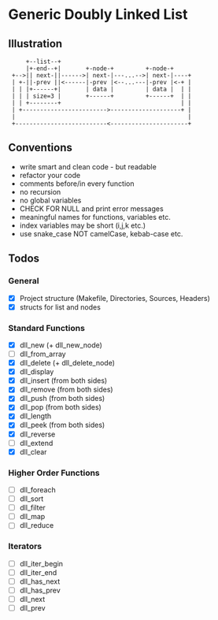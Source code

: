 # Generic Doubly Linked List

## Illustration
```
     +--list--+    
     |+-end--+|       +-node-+         +-node-+
 +-->|| next-||------>| next-|---...-->| next-|----+
 | +-||-prev ||<------|-prev |<--...---|-prev |<-+ |
 | | |+------+|       | data |         | data |  | |
 | | | size=3 |       +------+         +------+  | |
 | | +--------+                                  | |
 | +------------------------>--------------------+ |
 |                                                 |
 +--------------------------<----------------------+
```

## Conventions
- write smart and clean code - but readable
- refactor your code
- comments before/in every function
- no recursion
- no global variables
- CHECK FOR NULL and print error messages
- meaningful names for functions, variables etc.
- index variables may be short (i,j,k etc.)
- use snake_case NOT camelCase, kebab-case etc.

## Todos
### General
- [x] Project structure (Makefile, Directories, Sources, Headers)
- [x] structs for list and nodes
### Standard Functions
- [x] dll_new (+ dll_new_node)
- [ ] dll_from_array 
- [x] dll_delete (+ dll_delete_node)
- [x] dll_display
- [x] dll_insert (from both sides)
- [x] dll_remove (from both sides)
- [x] dll_push (from both sides)
- [x] dll_pop (from both sides)
- [x] dll_length
- [x] dll_peek (from both sides)
- [x] dll_reverse
- [ ] dll_extend
- [x] dll_clear
### Higher Order Functions
- [ ] dll_foreach
- [ ] dll_sort
- [ ] dll_filter
- [ ] dll_map
- [ ] dll_reduce
### Iterators
- [ ] dll_iter_begin
- [ ] dll_iter_end
- [ ] dll_has_next
- [ ] dll_has_prev
- [ ] dll_next
- [ ] dll_prev
